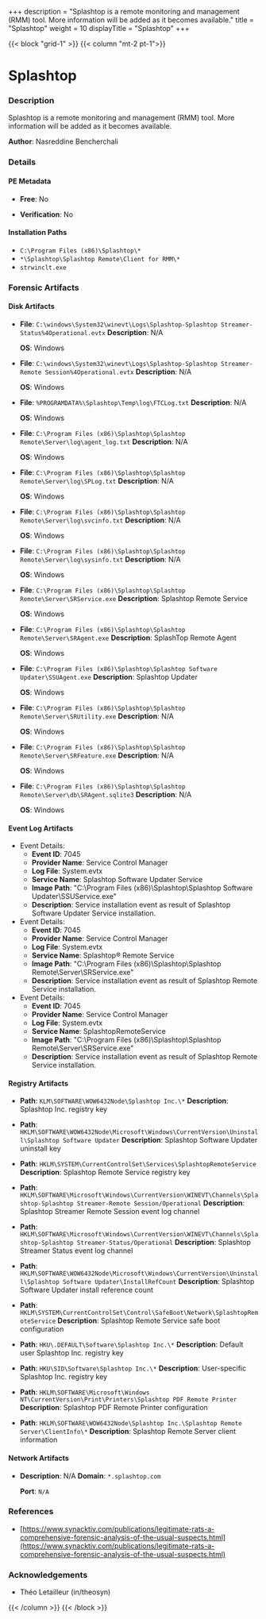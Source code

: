 +++
description = "Splashtop is a remote monitoring and management (RMM) tool. More information will be added as it becomes available."
title = "Splashtop"
weight = 10
displayTitle = "Splashtop"
+++


{{< block "grid-1" >}}
{{< column "mt-2 pt-1">}}

# Splashtop


### Description

Splashtop is a remote monitoring and management (RMM) tool. More information will be added as it becomes available.

**Author**: Nasreddine Bencherchali



### Details


#### PE Metadata


- **Free**: No

- **Verification**: No




#### Installation Paths
- `C:\Program Files (x86)\Splashtop\*`
- `*\Splashtop\Splashtop Remote\Client for RMM\*`
- `strwinclt.exe`

### Forensic Artifacts

#### Disk Artifacts

- **File**: `C:\windows\System32\winevt\Logs\Splashtop-Splashtop Streamer-Status%4Operational.evtx`
  **Description**: N/A


  **OS**: Windows

- **File**: `C:\windows\System32\winevt\Logs\Splashtop-Splashtop Streamer-Remote Session%4Operational.evtx`
  **Description**: N/A


  **OS**: Windows

- **File**: `%PROGRAMDATA%\Splashtop\Temp\log\FTCLog.txt`
  **Description**: N/A


  **OS**: Windows

- **File**: `C:\Program Files (x86)\Splashtop\Splashtop Remote\Server\log\agent_log.txt`
  **Description**: N/A


  **OS**: Windows

- **File**: `C:\Program Files (x86)\Splashtop\Splashtop Remote\Server\log\SPLog.txt`
  **Description**: N/A


  **OS**: Windows

- **File**: `C:\Program Files (x86)\Splashtop\Splashtop Remote\Server\log\svcinfo.txt`
  **Description**: N/A


  **OS**: Windows

- **File**: `C:\Program Files (x86)\Splashtop\Splashtop Remote\Server\log\sysinfo.txt`
  **Description**: N/A


  **OS**: Windows

- **File**: `C:\Program Files (x86)\Splashtop\Splashtop Remote\Server\SRService.exe`
  **Description**: Splashtop Remote Service


  **OS**: Windows

- **File**: `C:\Program Files (x86)\Splashtop\Splashtop Remote\Server\SRAgent.exe`
  **Description**: SplashTop Remote Agent


  **OS**: Windows

- **File**: `C:\Program Files (x86)\Splashtop\Splashtop Software Updater\SSUAgent.exe`
  **Description**: Splashtop Updater


  **OS**: Windows

- **File**: `C:\Program Files (x86)\Splashtop\Splashtop Remote\Server\SRUtility.exe`
  **Description**: N/A


  **OS**: Windows

- **File**: `C:\Program Files (x86)\Splashtop\Splashtop Remote\Server\SRFeature.exe`
  **Description**: N/A


  **OS**: Windows

- **File**: `C:\Program Files (x86)\Splashtop\Splashtop Remote\Server\db\SRAgent.sqlite3`
  **Description**: N/A


  **OS**: Windows


#### Event Log Artifacts
- Event Details:
  - **Event ID**: 7045
  - **Provider Name**: Service Control Manager
  - **Log File**: System.evtx
  - **Service Name**: Splashtop Software Updater Service
  - **Image Path**: "C:\\Program Files (x86)\\Splashtop\\Splashtop Software Updater\\SSUService.exe"
  - **Description**: Service installation event as result of Splashtop Software Updater Service installation.
- Event Details:
  - **Event ID**: 7045
  - **Provider Name**: Service Control Manager
  - **Log File**: System.evtx
  - **Service Name**: Splashtop® Remote Service
  - **Image Path**: "C:\\Program Files (x86)\\Splashtop\\Splashtop Remote\\Server\\SRService.exe"
  - **Description**: Service installation event as result of Splashtop Remote Service installation.
- Event Details:
  - **Event ID**: 7045
  - **Provider Name**: Service Control Manager
  - **Log File**: System.evtx
  - **Service Name**: SplashtopRemoteService
  - **Image Path**: "C:\\Program Files (x86)\\Splashtop\\Splashtop Remote\\Server\\SRService.exe"
  - **Description**: Service installation event as result of Splashtop Remote Service installation.

#### Registry Artifacts
- **Path**: `KLM\SOFTWARE\WOW6432Node\Splashtop Inc.\*`
  **Description**: Splashtop Inc. registry key

- **Path**: `HKLM\SOFTWARE\WOW6432Node\Microsoft\Windows\CurrentVersion\Uninstall\Splashtop Software Updater`
  **Description**: Splashtop Software Updater uninstall key

- **Path**: `HKLM\SYSTEM\CurrentControlSet\Services\SplashtopRemoteService`
  **Description**: Splashtop Remote Service registry key

- **Path**: `HKLM\SOFTWARE\Microsoft\Windows\CurrentVersion\WINEVT\Channels\Splashtop-Splashtop Streamer-Remote Session/Operational`
  **Description**: Splashtop Streamer Remote Session event log channel

- **Path**: `HKLM\SOFTWARE\Microsoft\Windows\CurrentVersion\WINEVT\Channels\Splashtop-Splashtop Streamer-Status/Operational`
  **Description**: Splashtop Streamer Status event log channel

- **Path**: `HKLM\SOFTWARE\WOW6432Node\Microsoft\Windows\CurrentVersion\Uninstall\Splashtop Software Updater\InstallRefCount`
  **Description**: Splashtop Software Updater install reference count

- **Path**: `HKLM\SYSTEM\CurrentControlSet\Control\SafeBoot\Network\SplashtopRemoteService`
  **Description**: Splashtop Remote Service safe boot configuration

- **Path**: `HKU\.DEFAULT\Software\Splashtop Inc.\*`
  **Description**: Default user Splashtop Inc. registry key

- **Path**: `HKU\SID\Software\Splashtop Inc.\*`
  **Description**: User-specific Splashtop Inc. registry key

- **Path**: `HKLM\SOFTWARE\Microsoft\Windows NT\CurrentVersion\Print\Printers\Splashtop PDF Remote Printer`
  **Description**: Splashtop PDF Remote Printer configuration

- **Path**: `HKLM\SOFTWARE\WOW6432Node\Splashtop Inc.\Splashtop Remote Server\ClientInfo\*`
  **Description**: Splashtop Remote Server client information


#### Network Artifacts

- **Description**: N/A
  **Domain**:
    `*.splashtop.com`

  **Port**: `N/A`




### References
- [https://www.synacktiv.com/publications/legitimate-rats-a-comprehensive-forensic-analysis-of-the-usual-suspects.html](https://www.synacktiv.com/publications/legitimate-rats-a-comprehensive-forensic-analysis-of-the-usual-suspects.html)

### Acknowledgements
- Théo Letailleur (in/theosyn)

{{< /column >}}
{{< /block >}}
